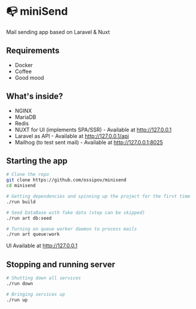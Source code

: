 # 📭 miniSend
Mail sending app based on Laravel & Nuxt

## Requirements
* Docker
* Coffee
* Good mood

## What's inside?
* NGINX
* MariaDB
* Redis
* NUXT for UI (implements SPA/SSR) - Available at <http://127.0.0.1>
* Laravel as API - Available at <http://127.0.0.1/api>
* Mailhog (to test sent mail) - Available at <http://127.0.0.1:8025>

## Starting the app
```sh
# Clone the repo
git clone https://github.com/ossipov/minisend 
cd minisend

# Getting dependencies and spinning up the project for the first time
./run build

# Seed DataBase with fake data (step can be skipped)
./run art db:seed

# Turning on queue worker daemon to process mails
./run art queue:work
```

UI Available at <http://127.0.0.1>

## Stopping and running server
```sh
# Shutting down all services
./run down

# Bringing services up
./run up
```